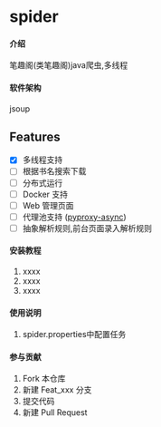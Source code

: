 # spider

#### 介绍
笔趣阁(类笔趣阁)java爬虫,多线程

#### 软件架构
jsoup

## Features
- [x] 多线程支持
- [ ] 根据书名搜索下载 
- [ ] 分布式运行
- [ ] Docker 支持
- [ ] Web 管理页面
- [ ] 代理池支持 ([pyproxy-async](https://github.com/pjialin/pyproxy-async))
- [ ] 抽象解析规则,前台页面录入解析规则

#### 安装教程

1.  xxxx
2.  xxxx
3.  xxxx

#### 使用说明

1.  spider.properties中配置任务

#### 参与贡献

1.  Fork 本仓库
2.  新建 Feat_xxx 分支
3.  提交代码
4.  新建 Pull Request


